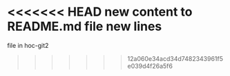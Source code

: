 <<<<<<< HEAD
new content to README.md file
new lines
=======
file in hoc-git2
>>>>>>> 12a060e34acd34d7482343961f5e039d4f26a5f6
